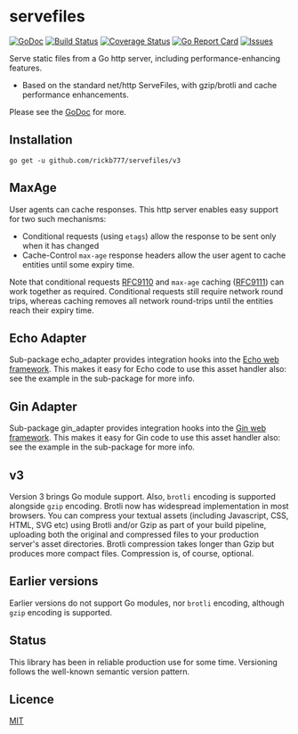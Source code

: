 # servefiles

[![GoDoc](https://img.shields.io/badge/api-Godoc-blue.svg)](https://pkg.go.dev/github.com/rickb777/servefiles)
[![Build Status](https://travis-ci.org/rickb777/servefiles.svg?branch=master)](https://travis-ci.org/rickb777/servefiles/builds)
[![Coverage Status](https://coveralls.io/repos/rickb777/servefiles/badge.svg?branch=master&service=github)](https://coveralls.io/github/rickb777/servefiles?branch=master)
[![Go Report Card](https://goreportcard.com/badge/github.com/rickb777/servefiles)](https://goreportcard.com/report/github.com/rickb777/servefiles)
[![Issues](https://img.shields.io/github/issues/rickb777/servefiles.svg)](https://github.com/rickb777/servefiles/issues)

Serve static files from a Go http server, including performance-enhancing features.

 * Based on the standard net/http ServeFiles, with gzip/brotli and cache performance enhancements.

Please see the [GoDoc](https://godoc.org/github.com/rickb777/servefiles) for more.

## Installation

    go get -u github.com/rickb777/servefiles/v3

## MaxAge

User agents can cache responses. This http server enables easy support for two such mechanisms:

 * Conditional requests (using `etags`) allow the response to be sent only when it has changed
 * Cache-Control `max-age` response headers allow the user agent to cache entities until some expiry time.

Note that conditional requests [RFC9110](https://www.rfc-editor.org/rfc/rfc9110#name-conditional-requests) and `max-age` caching ([RFC9111](https://www.rfc-editor.org/rfc/rfc9111#section-5.2.2.1)) can work together as required. Conditional requests still require network round trips, whereas caching removes all network round-trips until the entities reach their expiry time. 

## Echo Adapter

Sub-package echo_adapter provides integration hooks into the [Echo web framework](https://echo.labstack.com/). This makes it easy for Echo code to use this asset handler also: see the example in the sub-package for more info.

## Gin Adapter

Sub-package gin_adapter provides integration hooks into the [Gin web framework](https://github.com/gin-gonic/gin). This makes it easy for Gin code to use this asset handler also: see the example in the sub-package for more info.

## v3

Version 3 brings Go module support. Also, `brotli` encoding is supported alongside `gzip` encoding. Brotli now has widespread implementation in most browsers. You can compress your textual assets (including Javascript, CSS, HTML, SVG etc) using Brotli and/or Gzip as part of your build pipeline, uploading both the original and compressed files to your production server's asset directories. Brotli compression takes longer than Gzip but produces more compact files. Compression is, of course, optional.
 
## Earlier versions

Earlier versions do not support Go modules, nor `brotli` encoding, although `gzip` encoding is supported.
 
## Status

This library has been in reliable production use for some time. Versioning follows the well-known semantic version pattern.

## Licence

[MIT](LICENSE)
